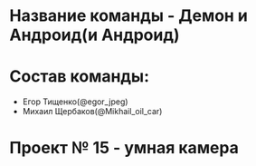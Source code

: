 # Название команды - Демон и Андроид(и Андроид)

# Состав команды: 
- Егор Тищенко(@egor_jpeg)
- Михаил Щербаков(@Mikhail_oil_car)

 # Проект № 15 - умная камера 
